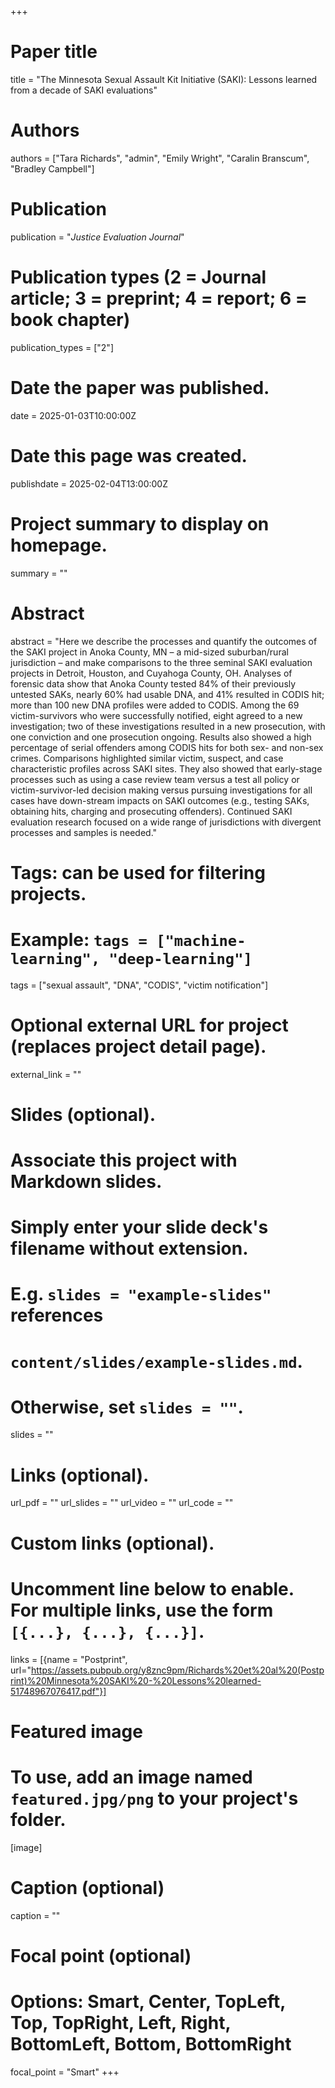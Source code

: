 +++
# Paper title
title = "The Minnesota Sexual Assault Kit Initiative (SAKI): Lessons learned from a decade of SAKI evaluations"

# Authors
authors = ["Tara Richards", "admin", "Emily Wright", "Caralin Branscum", "Bradley Campbell"]

# Publication
publication = "*Justice Evaluation Journal*"

# Publication types (2 = Journal article; 3 = preprint; 4 = report; 6 = book chapter)
publication_types = ["2"]

# Date the paper was published.
date = 2025-01-03T10:00:00Z

# Date this page was created.
publishdate = 2025-02-04T13:00:00Z

# Project summary to display on homepage.
summary = ""

# Abstract
abstract = "Here we describe the processes and quantify the outcomes of the SAKI project in Anoka County, MN – a mid-sized suburban/rural jurisdiction – and make comparisons to the three seminal SAKI evaluation projects in Detroit, Houston, and Cuyahoga County, OH. Analyses of forensic data show that Anoka County tested 84% of their previously untested SAKs, nearly 60% had usable DNA, and 41% resulted in CODIS hit; more than 100 new DNA profiles were added to CODIS. Among the 69 victim-survivors who were successfully notified, eight agreed to a new investigation; two of these investigations resulted in a new prosecution, with one conviction and one prosecution ongoing. Results also showed a high percentage of serial offenders among CODIS hits for both sex- and non-sex crimes. Comparisons highlighted similar victim, suspect, and case characteristic profiles across SAKI sites. They also showed that early-stage processes such as using a case review team versus a test all policy or victim-survivor-led decision making versus pursuing investigations for all cases have down-stream impacts on SAKI outcomes (e.g., testing SAKs, obtaining hits, charging and prosecuting offenders). Continued SAKI evaluation research focused on a wide range of jurisdictions with divergent processes and samples is needed."

# Tags: can be used for filtering projects.
# Example: `tags = ["machine-learning", "deep-learning"]`
tags = ["sexual assault", "DNA", "CODIS", "victim notification"]

# Optional external URL for project (replaces project detail page).
external_link = ""

# Slides (optional).
#   Associate this project with Markdown slides.
#   Simply enter your slide deck's filename without extension.
#   E.g. `slides = "example-slides"` references 
#   `content/slides/example-slides.md`.
#   Otherwise, set `slides = ""`.
slides = ""

# Links (optional).
url_pdf = ""
url_slides = ""
url_video = ""
url_code = ""

# Custom links (optional).
#   Uncomment line below to enable. For multiple links, use the form `[{...}, {...}, {...}]`.
links = [{name = "Postprint", url="https://assets.pubpub.org/y8znc9pm/Richards%20et%20al%20(Postprint)%20Minnesota%20SAKI%20-%20Lessons%20learned-51748967076417.pdf"}]

# Featured image
# To use, add an image named `featured.jpg/png` to your project's folder. 
[image]
  # Caption (optional)
  caption = ""
  
  # Focal point (optional)
  # Options: Smart, Center, TopLeft, Top, TopRight, Left, Right, BottomLeft, Bottom, BottomRight
  focal_point = "Smart"
+++

